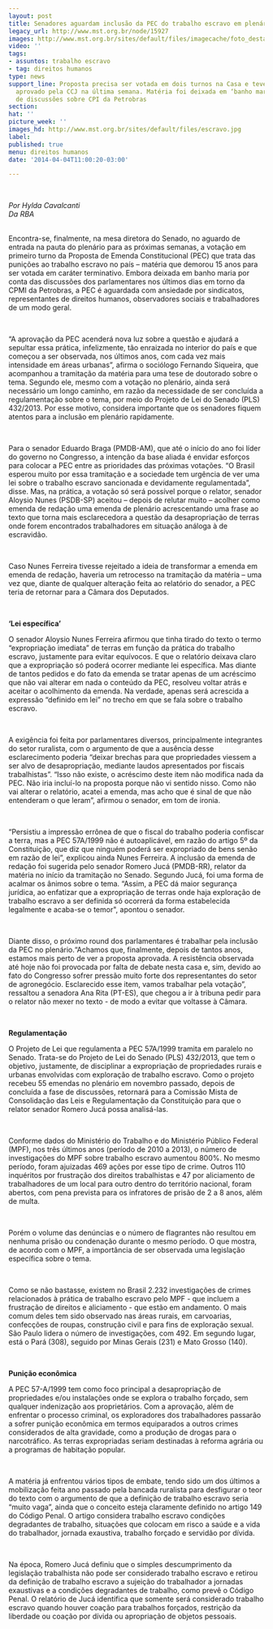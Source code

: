 ```yaml
---
layout: post
title: Senadores aguardam inclusão da PEC do trabalho escravo em plenário
legacy_url: http://www.mst.org.br/node/15927
images: http://www.mst.org.br/sites/default/files/imagecache/foto_destaque/escravo.jpg
video: ''
tags:
- assuntos: trabalho escravo
- tag: direitos humanos
type: news
support_line: Proposta precisa ser votada em dois turnos na Casa e teve relatório
  aprovado pela CCJ na última semana. Matéria foi deixada em ‘banho maria’ diante
  de discussões sobre CPI da Petrobras
section: 
hat: ''
picture_week: ''
images_hd: http://www.mst.org.br/sites/default/files/escravo.jpg
label: 
published: true
menu: direitos humanos
date: '2014-04-04T11:00:20-03:00'

---
```

<p>&nbsp;</p><p><em>Por Hylda Cavalcanti<br>Da RBA</em></p><p><br>Encontra-se, finalmente, na mesa diretora do Senado, no aguardo de entrada na pauta do plenário para as próximas semanas, a votação em primeiro turno da Proposta de Emenda Constitucional (PEC) que trata das punições ao trabalho escravo no país – matéria que demorou 15 anos para ser votada em caráter terminativo. Embora deixada em banho maria por conta das discussões dos parlamentares nos últimos dias em torno da CPMI da Petrobras, a PEC é aguardada com ansiedade por sindicatos, representantes de direitos humanos, observadores sociais e trabalhadores de um modo geral.</p><p>&nbsp;</p><p>“A aprovação da PEC acenderá nova luz sobre a questão e ajudará a sepultar essa prática, infelizmente, tão enraizada no interior do país e que começou a ser observada, nos últimos anos, com cada vez mais intensidade em áreas urbanas”, afirma o sociólogo Fernando Siqueira, que acompanhou a tramitação da matéria para uma tese de doutorado sobre o tema. Segundo ele, mesmo com a votação no plenário, ainda será necessário um longo caminho, em razão da necessidade de ser concluída a regulamentação sobre o tema, por meio do Projeto de Lei do Senado (PLS) 432/2013. Por esse motivo, considera importante que os senadores fiquem atentos para a inclusão em plenário rapidamente.</p><p>&nbsp;</p><p>Para o senador Eduardo Braga (PMDB-AM), que até o início do ano foi líder do governo no Congresso, a intenção da base aliada é envidar esforços para colocar a PEC entre as prioridades das próximas votações. “O Brasil esperou muito por essa tramitação e a sociedade tem urgência de ver uma lei sobre o trabalho escravo sancionada e devidamente regulamentada”, disse. Mas, na prática, a votação só será possível porque o relator, senador Aloysio Nunes (PSDB-SP) aceitou – depois de relutar muito – acolher como emenda de redação uma emenda de plenário acrescentando uma frase ao texto que torna mais esclarecedora a questão da desapropriação de terras onde forem encontrados trabalhadores em situação análoga à de escravidão.</p><p>&nbsp;</p><p>Caso Nunes Ferreira tivesse rejeitado a ideia de transformar a emenda em emenda de redação, haveria um retrocesso na tramitação da matéria – uma vez que, diante de qualquer alteração feita ao relatório do senador, a PEC teria de retornar para a Câmara dos Deputados.</p><p>&nbsp;</p><p><strong>‘Lei específica’</strong></p><p>O senador Aloysio Nunes Ferreira afirmou que tinha tirado do texto o termo “expropriação imediata” de terras em função da prática do trabalho escravo, justamente para evitar equívocos. E que o relatório deixava claro que a expropriação só poderá ocorrer mediante lei específica. Mas diante de tantos pedidos e do fato da emenda se tratar apenas de um acréscimo que não vai alterar em nada o conteúdo da PEC, resolveu voltar atrás e aceitar o acolhimento da emenda. Na verdade, apenas será acrescida a expressão “definido em lei” no trecho em que se fala sobre o trabalho escravo.</p><p>&nbsp;</p><p>A exigência foi feita por parlamentares diversos, principalmente integrantes do setor ruralista, com o argumento de que a ausência desse esclarecimento poderia “deixar brechas para que propriedades viessem a ser alvo de desapropriação, mediante laudos apresentados por fiscais trabalhistas”. “Isso não existe, o acréscimo deste item não modifica nada da PEC. Não iria incluí-lo na proposta porque não vi sentido nisso. Como não vai alterar o relatório, acatei a emenda, mas acho que é sinal de que não entenderam o que leram”, afirmou o senador, em tom de ironia.</p><p>&nbsp;</p><p>“Persistiu a impressão errônea de que o fiscal do trabalho poderia confiscar a terra, mas a PEC 57A/1999 não é autoaplicável, em razão do artigo 5º da Constituição, que diz que ninguém poderá ser expropriado de bens senão em razão de lei”, explicou ainda Nunes Ferreira. A inclusão da emenda de redação foi sugerida pelo senador Romero Jucá (PMDB-RR), relator da matéria no início da tramitação no Senado. Segundo Jucá, foi uma forma de acalmar os ânimos sobre o tema. “Assim, a PEC dá maior segurança jurídica, ao enfatizar que a expropriação de terras onde haja exploração de trabalho escravo a ser definida só ocorrerá da forma estabelecida legalmente e acaba-se o temor", apontou o senador.</p><p>&nbsp;</p><p>Diante disso, o próximo round dos parlamentares é trabalhar pela inclusão da PEC no plenário.“Achamos que, finalmente, depois de tantos anos, estamos mais perto de ver a proposta aprovada. A resistência observada até hoje não foi provocada por falta de debate nesta casa e, sim, devido ao fato do Congresso sofrer pressão muito forte dos representantes do setor de agronegócio. Esclarecido esse item, vamos trabalhar pela votação”, ressaltou a senadora Ana Rita (PT-ES), que chegou a ir à tribuna pedir para o relator não mexer no texto - de modo a evitar que voltasse à Câmara.</p><p>&nbsp;</p><p><strong>Regulamentação</strong></p><p>O Projeto de Lei que regulamenta a PEC 57A/1999 tramita em paralelo no Senado. Trata-se do Projeto de Lei do Senado (PLS) 432/2013, que tem o objetivo, justamente, de disciplinar a expropriação de propriedades rurais e urbanas envolvidas com exploração de trabalho escravo. Como o projeto recebeu 55 emendas no plenário em novembro passado, depois de concluída a fase de discussões, retornará para a Comissão Mista de Consolidação das Leis e Regulamentação da Constituição para que o relator senador Romero Jucá possa analisá-las.</p><p>&nbsp;</p><p>Conforme dados do Ministério do Trabalho e do Ministério Público Federal (MPF), nos três últimos anos (período de 2010 a 2013), o número de investigações do MPF sobre trabalho escravo aumentou 800%. No mesmo período, foram ajuizadas 469 ações por esse tipo de crime. Outros 110 inquéritos por frustração dos direitos trabalhistas e 47 por aliciamento de trabalhadores de um local para outro dentro do território nacional, foram abertos, com pena prevista para os infratores de prisão de 2 a 8 anos, além de multa.</p><p>&nbsp;</p><p>Porém o volume das denúncias e o número de flagrantes não resultou em nenhuma prisão ou condenação durante o mesmo período. O que mostra, de acordo com o MPF, a importância de ser observada uma legislação específica sobre o tema.</p><p>&nbsp;</p><p>Como se não bastasse, existem no Brasil 2.232 investigações de crimes relacionados à prática de trabalho escravo pelo MPF - que incluem a frustração de direitos e aliciamento - que estão em andamento. O mais comum deles tem sido observado nas áreas rurais, em carvoarias, confecções de roupas, construção civil e para fins de exploração sexual. São Paulo lidera o número de investigações, com 492. Em segundo lugar, está o Pará (308), seguido por Minas Gerais (231) e Mato Grosso (140).</p><p>&nbsp;</p><p><strong>Punição econômica</strong></p><p>A PEC 57-A/1999 tem como foco principal a desapropriação de propriedades e/ou instalações onde se explora o trabalho forçado, sem qualquer indenização aos proprietários. Com a aprovação, além de enfrentar o processo criminal, os exploradores dos trabalhadores passarão a sofrer punição econômica em termos equiparados a outros crimes considerados de alta gravidade, como a produção de drogas para o narcotráfico. As terras expropriadas seriam destinadas à reforma agrária ou a programas de habitação popular.</p><p>&nbsp;</p><p>A matéria já enfrentou vários tipos de embate, tendo sido um dos últimos a mobilização feita ano passado pela bancada ruralista para desfigurar o teor do texto com o argumento de que a definição de trabalho escravo seria “muito vaga”, ainda que o conceito esteja claramente definido no artigo 149 do Código Penal. O artigo considera trabalho escravo condições degradantes de trabalho, situações que colocam em risco a saúde e a vida do trabalhador, jornada exaustiva, trabalho forçado e servidão por dívida.</p><p>&nbsp;</p><p>Na época, Romero Jucá definiu que o simples descumprimento da legislação trabalhista não pode ser considerado trabalho escravo e retirou da definição de trabalho escravo a sujeição do trabalhador a jornadas exaustivas e a condições degradantes de trabalho, como prevê o Código Penal. O relatório de Jucá identifica que somente será considerado trabalho escravo quando houver coação para trabalhos forçados, restrição da liberdade ou coação por dívida ou apropriação de objetos pessoais.</p><p>&nbsp;</p>
